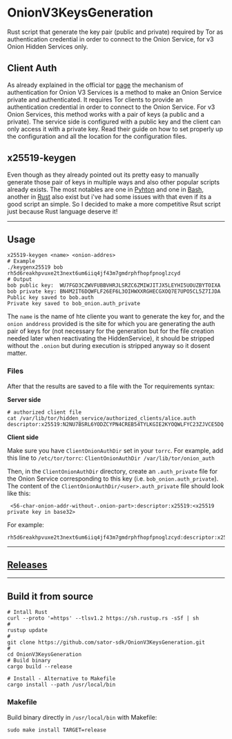 # OnionV3KeysGeneration
Rust script that generate the key pair (public and private) required by Tor as authentication credential in order to connect to the Onion Service, for v3 Onion Hidden Services only.

## Client Auth
As already explained in the official tor [page](https://community.torproject.org/onion-services/advanced/client-auth/) the mechanism of authentication for Onion V3 Services is a method to make an Onion Service private and authenticated. It requires Tor clients to provide an authentication credential in order to connect to the Onion Service. For v3 Onion Services, this method works with a pair of keys (a public and a private). The service side is configured with a public key and the client can only access it with a private key.
Read their guide on how to set properly up the configuration and all the location for the configuration files.

## x25519-keygen
Even though as they already pointed out its pretty easy to manually generate those pair of keys in multiple ways and also other popular scripts already exists.
The most notables are one in [Pyhton](https://github.com/pastly/python-snippits/blob/master/src/tor/x25519-gen.py) and one in [Bash](https://gist.github.com/mtigas/9c2386adf65345be34045dace134140b#file-onion-svc-v3-client-auth-sh), another in [Rust](https://github.com/ppopth/torkeygen/tree/master) also exist but i've had some issues with that even if its a good script an simple.
So I decided to make a more competitive Rsut script just because Rust language deserve it!

---

## Usage

```shell
x25519-keygen <name> <onion-addres>
# Example
./keygenx25519 bob rh5d6reakhpvuxe2t3next6um6iiq4jf43m7gmdrphfhopfpnoglzcyd
# Output  
bob public key:  WU7FGD3CZWVFUBBVHRJLSRZC6ZMIWJITJX5LEYHI5UOUZBYTOIXA
bob private key: BN4M2IT6DQWFLF26EF6L3OIHWXXRGHECGXOQ7E7UPO5CL5Z7IJDA
Public key saved to bob.auth
Private key saved to bob_onion.auth_private
```
The `name` is the name of hte cliente you want to generate the key for, and the `onion anddress` provided is the site for which you are generating the auth pair of keys for (not necessary for the generation but for the file creation needed later when reactivating the HiddenService), it should be stripped without the `.onion` but during execution is stripped anyway so it dosent matter.

### Files

After that the results are saved to a file with the Tor requirements syntax:

**Server side**

```shell
# authorized client file
cat /var/lib/tor/hidden_service/authorized_clients/alice.auth
descriptor:x25519:N2NU7BSRL6YODZCYPN4CREB54TYLKGIE2KYOQWLFYC23ZJVCE5DQ
```

**Client side**

Make sure you have `ClientOnionAuthDir` set in your `torrc`. 
For example, add this line to `/etc/tor/torrc`: `ClientOnionAuthDir /var/lib/tor/onion_auth`

Then, in the `ClientOnionAuthDir` directory, create an `.auth_private` file for the Onion Service corresponding to this key (i.e. `bob_onion.auth_private`). The content of the `ClientOnionAuthDir/<user>.auth_private` file should look like this:

```shell
 <56-char-onion-addr-without-.onion-part>:descriptor:x25519:<x25519 private key in base32>
```
For example:

```shell
rh5d6reakhpvuxe2t3next6um6iiq4jf43m7gmdrphfhopfpnoglzcyd:descriptor:x25519:ZDUVQQ7IKBXSGR2WWOBNM3VP5ELNOYSSINDK7CAUN2W
```

---

## [Releases](https://github.com/sator-sdk/OnionV3KeysGeneration/releases)

---

## Build it from source

```shell
# Intall Rust
curl --proto '=https' --tlsv1.2 https://sh.rustup.rs -sSf | sh
#
rustup update
#
git clone https://github.com/sator-sdk/OnionV3KeysGeneration.git
#
cd OnionV3KeysGeneration
# Build binary
cargo build --release

# Install - Alternative to Makefile
cargo install --path /usr/local/bin
```

### Makefile

Build binary directly in `/usr/local/bin` with Makefile:

```shell
sudo make install TARGET=release
```













